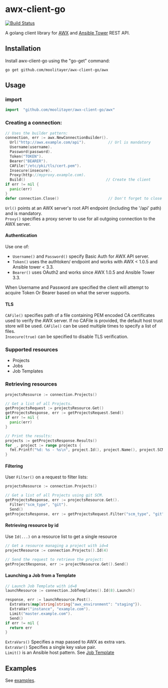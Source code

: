 # awx-client-go

[![Build Status](https://travis-ci.org/moolitayer/awx-client-go.svg?branch=master)](https://travis-ci.org/moolitayer/awx-client-go)

A golang client library for [AWX](https://github.com/ansible/awx) and [Ansible Tower](https://www.ansible.com/products/tower) REST API.

## Installation
Install awx-client-go using the "go-get" command:
```
go get github.com/moolitayer/awx-client-go/awx
```

## Usage
### import
```go
import 	"github.com/moolitayer/awx-client-go/awx"
```

### Creating a connection:
```go
// Uses the builder pattern:
connection, err := awx.NewConnectionBuilder().
  Url("http://awx.example.com/api").          // Url is mandatory
  Username(username).
  Password(password).
  Token("TOKEN").
  Bearer("BEARER").
  CAFile("/etc/pki/tls/cert.pem").
  Insecure(insecure).
  Proxy(http://myproxy.example.com).
  Build()                                    // Create the client
if err != nil {
  panic(err)
}
defer connection.Close()                      // Don't forget to close the connection!
```

`Url()` points at an AWX server's root API endpoint (including the '/api' path) and is mandatory.  
`Proxy()` specifies a proxy server to use for all outgoing connection to the AWX server.
#### Authentication
Use one of:
- `Username()` and `Password()` specify Basic Auth for AWX API server.
- `Token()` uses the authtoken/ endpoint and works with AWX < 1.0.5 and Ansible tower < 3.3.
- `Bearer()` uses OAuth2 and works since AWX 1.0.5 and Ansible Tower 3.3.

When Username and Password are specified the client will attempt to acquire Token Or Bearer based on what the server supports.

#### TLS
`CAFile()` specifies path of a file containing PEM encoded CA certificates used to verify the AWX server. If no CAFile is provided, the default host trust store will be used. `CAFile()` can be used multiple times to specify a list of files.  
`Insecure(true)` can be specified to disable TLS verification.

### Supported resources
- Projects
- Jobs
- Job Templates

### Retrieving resources
```go
projectsResource := connection.Projects()

// Get a list of all Projects.
getProjectsRequest := projectsResource.Get()
getProjectsResponse, err := getProjectsRequest.Send()
if err != nil {
  panic(err)
}

// Print the results:
projects := getProjectsResponse.Results()
for _, project := range projects {
  fmt.Printf("%d: %s - %s\n", project.Id(), project.Name(), project.SCMURL())
}
```
#### Filtering
User `Filter()` on a request to filter lists:
```go
projectsResource := connection.Projects()

// Get a list of all Projects using git SCM.
getProjectsResponse, err := projectsResource.Get().
  Filter("scm_type", "git").
  Send()
getProjectsResponse, err := getProjectsRequest.Filter("scm_type", "git").Send()

```
#### Retrieving resource by id
Use `Id(...)` on a resource list to get a single resource
```go
// Get a resource managing a project with id=4
projectResource := connection.Projects().Id(4)

// Send the request to retrieve the project:
getProjectResponse, err := projectResource.Get().Send()
```

#### Launching a Job from a Template
```go
// Launch Job Template with id=8
launchResource := connection.JobTemplates().Id(8).Launch()

response, err := launchResource.Post().
  ExtraVars(map[string]string{"awx_environment": "staging"}).
  ExtraVar("instance", "example.com").
  Limit("master.example.com").
  Send()
if err != nil {
  return err
}
```
`ExtraVars()` Specifies a map passed to AWX as extra vars.  
`ExtraVar()` Specifies a single key value pair.  
`Limit()` is an Ansible host pattern.
See [Job Template](http://docs.ansible.com/ansible-tower/latest/html/userguide/job_templates.html)

## Examples

See [examples](examples).
